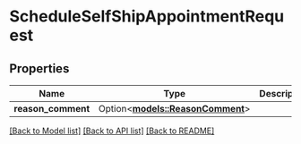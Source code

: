 # ScheduleSelfShipAppointmentRequest

## Properties

Name | Type | Description | Notes
------------ | ------------- | ------------- | -------------
**reason_comment** | Option<[**models::ReasonComment**](ReasonComment.md)> |  | [optional]

[[Back to Model list]](../README.md#documentation-for-models) [[Back to API list]](../README.md#documentation-for-api-endpoints) [[Back to README]](../README.md)


